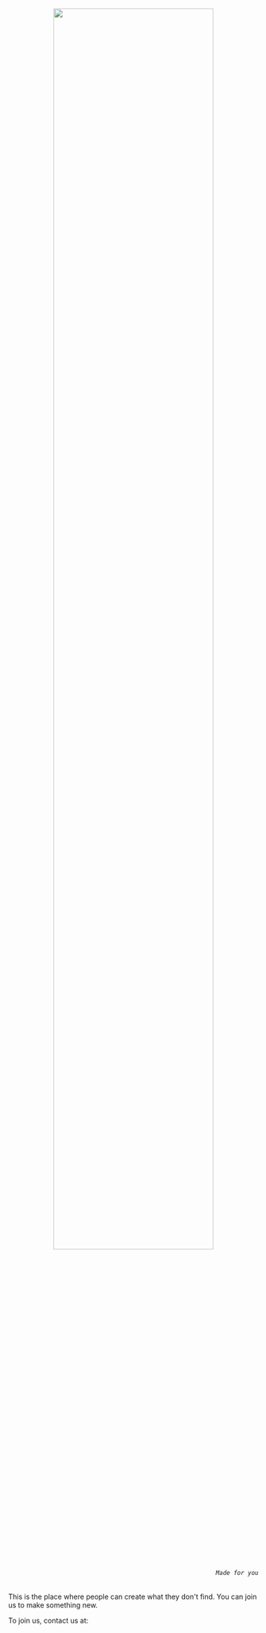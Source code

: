 <h1 align='center'><a href="https://springreen.gs"><img src='https://github.com/sprin-g-reen/flask-website/blob/main/name.svg' width="80%"></img></a></h1>
<h6 align='right'><code>Made for you</code></h6>
<p>
This is the place where people can create what they don't find. You can join us to make something new.
</p>
<p>To join us, contact us at: <a href="https://telegram.me/Parvat_R"></a></p>
